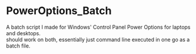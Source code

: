 # PowerOptions_Batch
A batch script I made for Windows' Control Panel Power Options for laptops and desktops. <br>
should work on both, essentially just command line executed in one go as a batch file.

